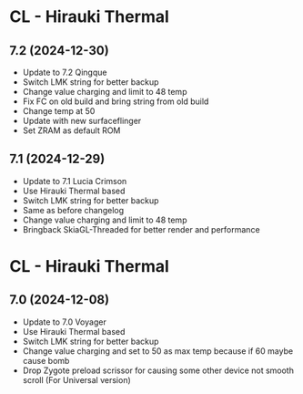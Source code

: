 # CL - Hirauki Thermal

## 7.2 (2024-12-30)
- Update to 7.2 Qingque
- Switch LMK string for better backup
- Change value charging and limit to 48 temp
- Fix FC on old build and bring string from old build
- Change temp at 50
- Update with new surfaceflinger
- Set ZRAM as default ROM

## 7.1 (2024-12-29)
- Update to 7.1 Lucia Crimson
- Use Hirauki Thermal based
- Switch LMK string for better backup
- Same as before changelog
- Change value charging and limit to 48 temp
- Bringback SkiaGL-Threaded for better render and performance

# CL - Hirauki Thermal

## 7.0 (2024-12-08)
- Update to 7.0 Voyager
- Use Hirauki Thermal based
- Switch LMK string for better backup
- Change value charging and set to 50 as max temp because if 60 maybe cause bomb
- Drop Zygote preload scrissor for causing some other device not smooth scroll (For Universal version)
